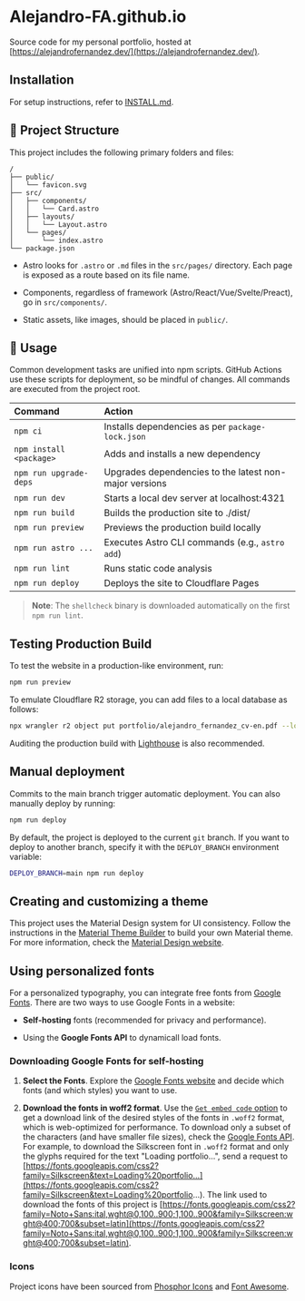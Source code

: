 # Alejandro-FA.github.io

Source code for my personal portfolio, hosted at [https://alejandrofernandez.dev/](https://alejandrofernandez.dev/).

## Installation

For setup instructions, refer to [INSTALL.md](INSTALL.md).

## 🚀 Project Structure

This project includes the following primary folders and files:

```plaintext
/
├── public/
│   └── favicon.svg
├── src/
│   ├── components/
│   │   └── Card.astro
│   ├── layouts/
│   │   └── Layout.astro
│   └── pages/
│       └── index.astro
└── package.json
```

- Astro looks for `.astro` or `.md` files in the `src/pages/` directory. Each page is exposed as a route based on its file name.

- Components, regardless of framework (Astro/React/Vue/Svelte/Preact), go in `src/components/`.

- Static assets, like images, should be placed in `public/`.

## 🧞 Usage

Common development tasks are unified into npm scripts. GitHub Actions use these scripts for deployment, so be mindful of changes. All commands are executed from the project root.

| Command                 | Action                                                 |
| :---------------------- | :----------------------------------------------------- |
| `npm ci`                | Installs dependencies as per `package-lock.json`       |
| `npm install <package>` | Adds and installs a new dependency                     |
| `npm run upgrade-deps`  | Upgrades dependencies to the latest non-major versions |
| `npm run dev`           | Starts a local dev server at localhost:4321            |
| `npm run build`         | Builds the production site to ./dist/                  |
| `npm run preview`       | Previews the production build locally                  |
| `npm run astro ...`     | Executes Astro CLI commands (e.g., `astro add`)        |
| `npm run lint`          | Runs static code analysis                              |
| `npm run deploy`        | Deploys the site to Cloudflare Pages                   |

> **Note**: The `shellcheck` binary is downloaded automatically on the first `npm run lint`.

## Testing Production Build

To test the website in a production-like environment, run:

```bash
npm run preview
```

To emulate Cloudflare R2 storage, you can add files to a local database as follows:

```bash
npx wrangler r2 object put portfolio/alejandro_fernandez_cv-en.pdf --local --file ~/Sync/CV/alejandro_fernandez_cv-en.pdf
```

Auditing the production build with [Lighthouse](https://developers.google.com/web/tools/lighthouse) is also recommended.

## Manual deployment

Commits to the main branch trigger automatic deployment. You can also manually deploy by running:

```bash
npm run deploy
```

By default, the project is deployed to the current `git` branch. If you want to deploy to another branch, specify it with the `DEPLOY_BRANCH` environment variable:

```bash
DEPLOY_BRANCH=main npm run deploy
```

## Creating and customizing a theme

This project uses the Material Design system for UI consistency. Follow the instructions in the [Material Theme Builder](https://material-foundation.github.io/material-theme-builder/) to build your own Material theme. For more information, check the [Material Design website](https://m3.material.io/blog/material-theme-builder).

## Using personalized fonts

For a personalized typography, you can integrate free fonts from [Google Fonts](https://fonts.google.com/). There are two ways to use Google Fonts in a website:

- **Self-hosting** fonts (recommended for privacy and performance).

- Using the **Google Fonts API** to dynamicall load fonts.

### Downloading Google Fonts for self-hosting

1. **Select the Fonts**. Explore the [Google Fonts website](https://fonts.google.com/) and decide which fonts (and which styles) you want to use.

2. **Download the fonts in woff2 format**. Use the [`Get embed code` option](https://fonts.google.com/selection/embed) to get a download link of the desired styles of the fonts in `.woff2` format, which is web-optimized for performance. To download only a subset of the characters (and have smaller file sizes), check the [Google Fonts API](https://developers.google.com/fonts/docs/getting_started). For example, to download the Silkscreen font in `.woff2` format and only the glyphs required for the text "Loading portfolio...", send a request to [https://fonts.googleapis.com/css2?family=Silkscreen&text=Loading%20portfolio...](https://fonts.googleapis.com/css2?family=Silkscreen&text=Loading%20portfolio...). The link used to download the fonts of this project is [https://fonts.googleapis.com/css2?family=Noto+Sans:ital,wght@0,100..900;1,100..900&family=Silkscreen:wght@400;700&subset=latin](https://fonts.googleapis.com/css2?family=Noto+Sans:ital,wght@0,100..900;1,100..900&family=Silkscreen:wght@400;700&subset=latin).

### Icons

Project icons have been sourced from [Phosphor Icons](https://phosphoricons.com/) and [Font Awesome](https://fontawesome.com/icons).
